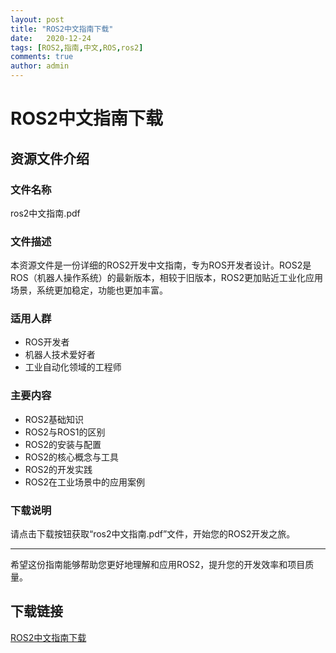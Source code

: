 ```yaml
---
layout: post
title: "ROS2中文指南下载"
date:   2020-12-24
tags: [ROS2,指南,中文,ROS,ros2]
comments: true
author: admin
---
```

# ROS2中文指南下载

## 资源文件介绍

### 文件名称
ros2中文指南.pdf

### 文件描述
本资源文件是一份详细的ROS2开发中文指南，专为ROS开发者设计。ROS2是ROS（机器人操作系统）的最新版本，相较于旧版本，ROS2更加贴近工业化应用场景，系统更加稳定，功能也更加丰富。

### 适用人群
- ROS开发者
- 机器人技术爱好者
- 工业自动化领域的工程师

### 主要内容
- ROS2基础知识
- ROS2与ROS1的区别
- ROS2的安装与配置
- ROS2的核心概念与工具
- ROS2的开发实践
- ROS2在工业场景中的应用案例

### 下载说明
请点击下载按钮获取“ros2中文指南.pdf”文件，开始您的ROS2开发之旅。

---

希望这份指南能够帮助您更好地理解和应用ROS2，提升您的开发效率和项目质量。

## 下载链接

[ROS2中文指南下载](https://pan.quark.cn/s/3e095bf577bc)